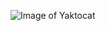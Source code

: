 ![Image of Yaktocat](https://encrypted-tbn0.gstatic.com/images?q=tbn:ANd9GcQyOe5IMhANhIIoWhRzilCkUZaUtawG_TuqpA&usqp=CAU)
